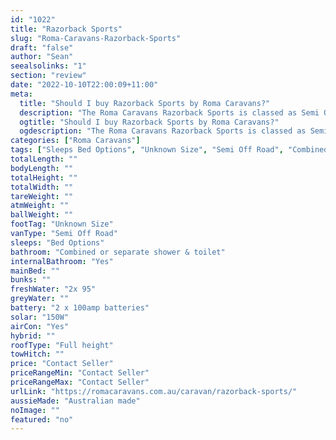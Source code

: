 ```yaml
---
id: "1022"
title: "Razorback Sports"
slug: "Roma-Caravans-Razorback-Sports"
draft: "false"
author: "Sean"
seealsolinks: "1"
section: "review"
date: "2022-10-10T22:00:09+11:00"
meta:
  title: "Should I buy Razorback Sports by Roma Caravans?"
  description: "The Roma Caravans Razorback Sports is classed as Semi Off Road, and sleeps Bed Options people. It is Australian made and comes in at Unknown Size. It generally has Combined or separate shower & toilet."
  ogtitle: "Should I buy Razorback Sports by Roma Caravans?"
  ogdescription: "The Roma Caravans Razorback Sports is classed as Semi Off Road, and sleeps Bed Options people. It is Australian made and comes in at Unknown Size. It generally has Combined or separate shower & toilet."
categories: ["Roma Caravans"]
tags: ["Sleeps Bed Options", "Unknown Size", "Semi Off Road", "Combined or separate shower & toilet", "Full height", "Price Unknown"]
totalLength: ""
bodyLength: ""
totalHeight: ""
totalWidth: ""
tareWeight: ""
atmWeight: ""
ballWeight: ""
footTag: "Unknown Size"
vanType: "Semi Off Road"
sleeps: "Bed Options"
bathroom: "Combined or separate shower & toilet"
internalBathroom: "Yes"
mainBed: ""
bunks: ""
freshWater: "2x 95"
greyWater: ""
battery: "2 x 100amp batteries"
solar: "150W"
airCon: "Yes"
hybrid: ""
roofType: "Full height"
towHitch: ""
price: "Contact Seller"
priceRangeMin: "Contact Seller"
priceRangeMax: "Contact Seller"
urlLink: "https://romacaravans.com.au/caravan/razorback-sports/"
aussieMade: "Australian made"
noImage: ""
featured: "no"
---
```

